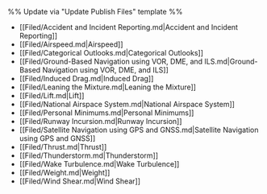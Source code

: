 %% Update via "Update Publish Files" template %% 

- [[Filed/Accident and Incident Reporting.md|Accident and Incident Reporting]]
- [[Filed/Airspeed.md|Airspeed]]
- [[Filed/Categorical Outlooks.md|Categorical Outlooks]]
- [[Filed/Ground-Based Navigation using VOR, DME, and ILS.md|Ground-Based Navigation using VOR, DME, and ILS]]
- [[Filed/Induced Drag.md|Induced Drag]]
- [[Filed/Leaning the Mixture.md|Leaning the Mixture]]
- [[Filed/Lift.md|Lift]]
- [[Filed/National Airspace System.md|National Airspace System]]
- [[Filed/Personal Minimums.md|Personal Minimums]]
- [[Filed/Runway Incursion.md|Runway Incursion]]
- [[Filed/Satellite Navigation using GPS and GNSS.md|Satellite Navigation using GPS and GNSS]]
- [[Filed/Thrust.md|Thrust]]
- [[Filed/Thunderstorm.md|Thunderstorm]]
- [[Filed/Wake Turbulence.md|Wake Turbulence]]
- [[Filed/Weight.md|Weight]]
- [[Filed/Wind Shear.md|Wind Shear]]
